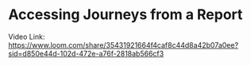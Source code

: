 # Accessing Journeys from a Report

Video Link: https://www.loom.com/share/35431921664f4caf8c44d8a42b07a0ee?sid=d850e44d-102d-472e-a76f-2818ab566cf3